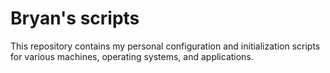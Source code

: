 # Bryan's scripts

This repository contains my personal configuration and initialization scripts for various machines, operating systems, and applications.

